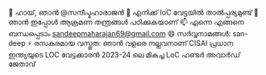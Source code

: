 
👋 ഹായ്, ഞാൻ @സന്ദീപ്മഹാരാജൻ
    👀 എനിക്ക് IoC വേട്ടയിൽ താൽപ്പര്യമുണ്ട്
    🌱 ഞാൻ ഇപ്പോൾ ആക്രമണ തന്ത്രങ്ങൾ പഠിക്കുകയാണ്
    📫 എന്നെ എങ്ങനെ ബന്ധപ്പെടാം sandeepmaharajan69@gmail.com
    😄 സർവ്വനാമങ്ങൾ: san-deep
    ⚡ രസകരമായ വസ്തുത: ഞാൻ വളരെ നല്ലവനാണ്
    CISAI പ്രധാന
    ഇന്ത്യയുടെ LOC വേട്ടക്കാരൻ
    2023-24 ലെ മികച്ച LoC ഹണ്ടർ അവാർഡ് ജേതാവ്

